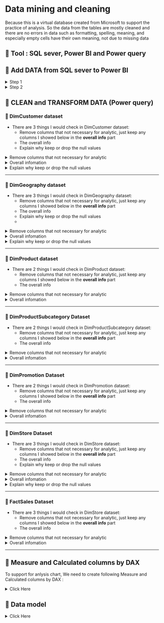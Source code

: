 # Data mining and cleaning

Because this is a virtual database created from Microsoft to support the practice of analysis. So the data from the tables are mostly cleaned and there are no errors in data such as formatting, spelling, meaning, and especially empty cells have their own meaning, not due to missing data
## 🔨 Tool : SQL sever, Power BI and Power query 
## 📌 Add DATA from SQL sever to Power BI
<details><summary> Step 1 </summary>
Connect with SQL sever database
  
![image](https://github.com/DooPhiLong/Contoso-BI-Demo-Dataset-Sale-report/assets/120476961/8baf5254-1774-450a-ac97-d93173a3ba1f)
</details>
<details><summary> Step 2 </summary>
Pick out any necessary dimensions for analytic
  
![image](https://github.com/DooPhiLong/Contoso-BI-Demo-Dataset-Sale-report/assets/120476961/96d7c367-733a-4f86-9e2f-7c8e959ff4c3)
</details>

## 📌 CLEAN and TRANSFORM DATA (Power query)
### 📎 DimCustomer dataset
- There are 3 things I would check in DimCustomer dataset:
  - Remove columns that not necessary for analytic, just keep any columns I showed below in the **overall info** part
  - The overall info
  - Explain why keep or drop the null values
 <details><summary>  Remove columns that not necessary for analytic  </summary>
   
- Right click on the columns that i want to remove and click into Remove 
</details>
<details><summary> Overall infomation </summary>
  
  - First sample 10 rows
  - Checking distinct, unique, error, empty values
![image](https://github.com/DooPhiLong/Contoso-BI-Demo-Dataset-Sale-report/assets/120476961/3a720b49-7a83-409a-9ff5-8a5217cdf01d)
</details>

<details><summary>  Explain why keep or drop the null values  </summary>

- I kept the null values in the MiddelName columns because It is normal there are customers who don't have middle names
</details>

---
### 📎 DimGeography dataset
- There are 3 things I would check in DimGeography dataset:
  - Remove columns that not necessary for analytic, just keep any columns I showed below in the **overall info** part
  - The overall info
  - Explain why keep or drop the null values
  - 
<details><summary>  Remove columns that not necessary for analytic  </summary>
   
- Right click on the columns that i want to remove and click into Remove 
</details>

<details><summary> Overall infomation </summary>
  
  - First sample 10 rows
  - Checking distinct, unique, error, empty values
![image](https://github.com/DooPhiLong/Contoso-BI-Demo-Dataset-Sale-report/assets/120476961/a9ae1962-abbe-4d76-a5d6-db2a6dfdda2f)

</details>

<details><summary>  Explain why keep or drop the null values  </summary>

- I kept the null values in the CityName, StateProvinceName, RegionCountryName columns Because there are many scale business models across different administrative hierarchies. For example, the first line is hierarchical by continent, obviously this business model does not belong to any country, so the columns of country, province, and city names are null.
</details>

---
### 📎 DimProduct dataset
- There are 2 things I would check in DimProduct dataset:
  - Remove columns that not necessary for analytic, just keep any columns I showed below in the **overall info** part
  - The overall info
<details><summary>  Remove columns that not necessary for analytic  </summary>
   
- Right click on the columns that i want to remove and click into Remove 
</details>

<details><summary> Overall infomation </summary>
  
  - First sample 10 rows
  - Checking distinct, unique, error, empty values
![image](https://github.com/DooPhiLong/Contoso-BI-Demo-Dataset-Sale-report/assets/120476961/439d7c83-f3f3-4ae5-878c-b75e7f2f8394)
</details>
 
---
### 📎 DimProductSubcategory Dataset

- There are 2 things I would check in DimProductSubcategory dataset:
  - Remove columns that not necessary for analytic, just keep any columns I showed below in the **overall info** part
  - The overall info
<details><summary>  Remove columns that not necessary for analytic  </summary>
   
- Right click on the columns that i want to remove and click into Remove 
</details>

<details><summary> Overall infomation </summary>
  
  - First sample 10 rows
  - Checking distinct, unique, error, empty values
![image](https://github.com/DooPhiLong/Contoso-BI-Demo-Dataset-Sale-report/assets/120476961/18ca05d7-94af-446b-aa3a-de317955d07e)

</details>

---
### 📎 DimPromotion Dataset
- There are 2 things I would check in DimPromotion dataset:
  - Remove columns that not necessary for analytic, just keep any columns I showed below in the **overall info** part
  - The overall info
<details><summary>  Remove columns that not necessary for analytic  </summary>
   
- Right click on the columns that i want to remove and click into Remove 
</details>

<details><summary> Overall infomation </summary>
  
  - First sample 10 rows
  - Checking distinct, unique, error, empty values
![image](https://github.com/DooPhiLong/Contoso-BI-Demo-Dataset-Sale-report/assets/120476961/10f32254-7d62-4d58-983a-9baf1d273946)
</details>



---  
### 📎 DimStore Dataset
- There are 3 things I would check in DimStore dataset:
  - Remove columns that not necessary for analytic, just keep any columns I showed below in the **overall info** part
  - The overall info
  - Explain why keep or drop the null values
 <details><summary>  Remove columns that not necessary for analytic  </summary>
   
- Right click on the columns that i want to remove and click into Remove 
</details>
<details><summary> Overall infomation </summary>
  
  - First sample 10 rows
  - Checking distinct, unique, error, empty values
![image](https://github.com/DooPhiLong/Contoso-BI-Demo-Dataset-Sale-report/assets/120476961/ded52902-c13e-4973-abe8-4134a007846c)

</details>

<details><summary>  Explain why keep or drop the null values  </summary>

- I kept the null values in the AddressLine1 column and AddressLine2 column because It show that store are not officially put into operation yet
</details>

---
### 📎 FactSales  Dataset
- There are 3 things I would check in DimStore dataset:
  - Remove columns that not necessary for analytic, just keep any columns I showed below in the **overall info** part
  - The overall info
 <details><summary>  Remove columns that not necessary for analytic  </summary>
   
- Right click on the columns that i want to remove and click into Remove 
</details>
<details><summary> Overall infomation </summary>
  
  - First sample 10 rows
  - Checking distinct, unique, error, empty values
![image](https://github.com/DooPhiLong/Contoso-BI-Demo-Dataset-Sale-report/assets/120476961/df62948a-a1b6-448c-b849-b2c57d663a9b)
</details>

---

## 📌 Measure and Calculated columns by DAX

To support for anlysis chart, We need to create following Measure and Calculated columns by DAX : 
<details><summary> Click Here  </summary>

<details><summary> 
Create a table from FactSales Dataset by getting 2 columns CustomerKey and Datekey to calculate the average number of days a customer will return.
I couldn't calculate on FactSales Dataset directly because the data is two big and my laptop didn't have enough memory 😓😓. SO i just got out 300.000 sample rows from FactSales Dataset to calculated
</summary>

```
Customer and returned time = 
SUMMARIZE(
    TOPN(300000,FactSales),FactSales[CustomerKey],FactSales[DateKey])
```
```
Days to return = 
var cd = 'Customer and returned time'[DateKey]
var ci = 'Customer and returned time'[CustomerKey]
return
DATEDIFF(cd,
    CALCULATE(
        MIN('Customer and returned time'[DateKey]),
        FILTER('Customer and returned time',
            'Customer and returned time'[DateKey] > cd &&
            'Customer and returned time'[CustomerKey] = ci
        )
    ),DAY)
```
</details> 

<details><summary> Add Full name column to DimCustomer dataset </summary>

```
Full name = CONCATENATE(DimCustomer[FirstName]&" ",CONCATENATE(DimCustomer[MiddleName]&" ",DimCustomer[LastName]))
```  
</details>  

<details><summary> Add Age column to DimCustomer dataset  </summary>

```
Age = DATEDIFF(DimCustomer[BirthDate],DATE(2007,12,31),YEAR)
```
</details>  

<details><summary> Calculate total cost </summary>

```
Total cost = SUM(FactSales[TotalCost])
  
```
</details>  

<details><summary> Calculate total sale </summary>

```
Total Sale = sum(FactSales[SalesAmount])
  
```  
</details>  

  
<details><summary> Calculate total profit </summary>

```
Total profit = [Total Sale] - [Total cost]
```
</details>  


<details><summary>  Calculate number of kind of products </summary>

```
Num kind of products = COUNT(DimProduct[ProductKey])
```
</details> 

<details><summary> Calculate number of products purchased </summary>

```
Num of products purchased = sum(FactSales[SalesQuantity])
```
</details>

<details><summary> Calculate number of products purchased   </summary>

```
Num of products returned = SUM(FactSales[ReturnQuantity])
```
</details>

<details><summary> Calculate number of customers   </summary>

```
Number of customers = COUNT(DimCustomer[CustomerKey])
```
</details>

<details><summary> Calculate number of returned customers   </summary>

```
Num of returned customers = COUNTROWS(FILTER(SUMMARIZE(FactSales,DimCustomer[CustomerKey],"Count",COUNTROWS(FactSales)),[Count] > 1 ))
```
</details>

<details><summary> Calculate number of Stores   </summary>

```
Num of Stores = COUNT(DimStore[StoreKey])
```
</details>

<details><summary> Calculate number of orders   </summary>

```
Number of orders = COUNT(FactSales[SalesKey])
```
</details>

<details><summary> Calculate profit percentage   </summary>

```
Per rev of Sale = [Total profit]/[Total Sale]
```
</details>

<details><summary> Calculate sales growth quarter-over-quarter   </summary>

```
Per sales quarter-over-quarter = 
    var Pre_quar_sales = CALCULATE([Total Sale],PREVIOUSQUARTER(DimDate[Date].[Date]))
    return ([Total Sale] - Pre_quar_sales)/Pre_quar_sales
```
</details>

<details><summary> Identify Rank of productsubcategory by product Quantity purchased   </summary>

```
Rank productsubcategory by product Quantity purchased = RANKX(ALL(DimProductSubcategory[ProductSubcategoryKey],DimProductSubcategory[ProductSubcategoryName]),[Num of products purchased])
```
</details>

<details><summary> Identify Rank of store by sale  </summary>

```
Rank store by sale = RANKX(ALL(DimStore[StoreKey],DimStore[StoreName]),[Total Sale])
```
</details>

<details><summary> Calculate Recent day's Sale   </summary>

```
Recent day's Sale = CALCULATE([Total Sale],LASTNONBLANK(DimDate[Date],[Total Sale]))
```
</details>

<details><summary> Calculate Recent month's Sale   </summary>

```
Recent month's Sale = Calculate([Total Sale],DimDate[MonthNumber] = MONTH(max(FactSales[DateKey])),DimDate[Year] = YEAR(max(FactSales[DateKey])))
```
</details>

<details><summary> Calculate Sale previous quarter   </summary>

```
Sale previous quarter = CALCULATE([Total Sale],PREVIOUSQUARTER(DimDate[Date].[Date]))
```
</details>

<details><summary> Calculate average area per Store   </summary>

```
AVG area per Store = Sum(DimStore[SellingAreaSize])/[Num of Stores]
```
</details>

<details><summary> Calculate average Cost per New Customer   </summary>

```
AVG Cost per New Customer = [Total cost]/([Number of customers] - [Num of returned customers])
```
</details>

<details><summary> Calculate average Cost per Store   </summary>

```
AVG Cost per Store = [Total cost]/[Num of Stores]
```
</details>

<details><summary> Calculate average Sale per Customer   </summary>

```
AVG Sale per Customer = [Total Sale]/[Number of customers]
```
</details>

<details><summary> Calculate average sale per order   </summary>

```
AVG sale per order = [Total Sale]/[Number of orders]
```
</details>

<details><summary> Calculate average sale per product   </summary>

```
AVG sale per product = [Total Sale]/[Num kind of products]
```
</details>

<details><summary> Calculate average Sale per Store   </summary>

```
AVG Sale per Store = [Total Sale]/[Num of Stores]
```
</details>

<details><summary> Calculate Cost per meters of store   </summary>

```
Cost per meters of store = [AVG Cost per Store]/[AVG area per Store]
```
</details>

<details><summary> Conditional statement to format the growth percentage  </summary>

```
Cond format growth per = IF ( [Per sales quarter-over-quarter] < 0, 1,IF(ISBLANK([Per sales quarter-over-quarter]),0,2))
```
</details>

</details>

## 📌 Data model

<details><summary> Click Here </summary>

![image](https://github.com/DooPhiLong/Contoso-BI-Demo-Dataset-Sale-report/assets/120476961/c4dbf852-f273-4b6e-ae32-df6f33862a6b)


</details>
